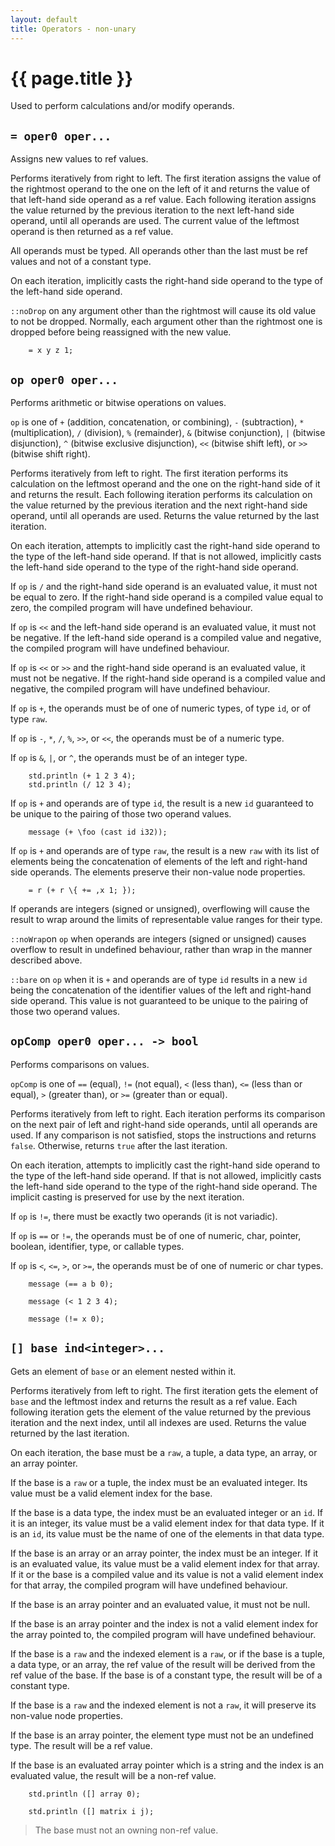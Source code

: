 ```yaml
---
layout: default
title: Operators - non-unary
---
```

# {{ page.title }}

Used to perform calculations and/or modify operands.

## `= oper0 oper...`

Assigns new values to ref values.

Performs iteratively from right to left. The first iteration assigns the value of the rightmost operand to the one on the left of it and returns the value of that left-hand side operand as a ref value. Each following iteration assigns the value returned by the previous iteration to the next left-hand side operand, until all operands are used. The current value of the leftmost operand is then returned as a ref value.

All operands must be typed. All operands other than the last must be ref values and not of a constant type.

On each iteration, implicitly casts the right-hand side operand to the type of the left-hand side operand.

`::noDrop` on any argument other than the rightmost will cause its old value to not be dropped. Normally, each argument other than the rightmost one is dropped before being reassigned with the new value.

```
    = x y z 1;
```

## `op oper0 oper...`

Performs arithmetic or bitwise operations on values.

`op` is one of `+` (addition, concatenation, or combining), `-` (subtraction), `*` (multiplication), `/` (division), `%` (remainder), `&` (bitwise conjunction), `|` (bitwise disjunction), `^` (bitwise exclusive disjunction), `<<` (bitwise shift left), or `>>` (bitwise shift right).

Performs iteratively from left to right. The first iteration performs its calculation on the leftmost operand and the one on the right-hand side of it and returns the result. Each following iteration performs its calculation on the value returned by the previous iteration and the next right-hand side operand, until all operands are used. Returns the value returned by the last iteration.

On each iteration, attempts to implicitly cast the right-hand side operand to the type of the left-hand side operand. If that is not allowed, implicitly casts the left-hand side operand to the type of the right-hand side operand.

If `op` is `/` and the right-hand side operand is an evaluated value, it must not be equal to zero. If the right-hand side operand is a compiled value equal to zero, the compiled program will have undefined behaviour.

If `op` is `<<` and the left-hand side operand is an evaluated value, it must not be negative. If the left-hand side operand is a compiled value and negative, the compiled program will have undefined behaviour.

If `op` is `<<` or `>>` and the right-hand side operand is an evaluated value, it must not be negative. If the right-hand side operand is a compiled value and negative, the compiled program will have undefined behaviour.

If `op` is `+`, the operands must be of one of numeric types, of type `id`, or of type `raw`.

If `op` is `-`, `*`, `/`, `%`, `>>`, or `<<`, the operands must be of a numeric type.

If `op` is `&`, `|`, or `^`, the operands must be of an integer type.

```
    std.println (+ 1 2 3 4);
    std.println (/ 12 3 4);
```

If `op` is `+` and operands are of type `id`, the result is a new `id` guaranteed to be unique to the pairing of those two operand values.

```
    message (+ \foo (cast id i32));
```

If `op` is `+` and operands are of type `raw`, the result is a new `raw` with its list of elements being the concatenation of elements of the left and right-hand side operands. The elements preserve their non-value node properties.

```
    = r (+ r \{ += ,x 1; });
```

If operands are integers (signed or unsigned), overflowing will cause the result to wrap around the limits of representable value ranges for their type.

`::noWrap`on `op` when operands are integers (signed or unsigned) causes overflow to result in undefined behaviour, rather than wrap in the manner described above.

`::bare` on `op` when it is `+` and operands are of type `id` results in a new `id` being the concatenation of the identifier values of the left and right-hand side operand. This value is not guaranteed to be unique to the pairing of those two operand values.

## `opComp oper0 oper... -> bool`

Performs comparisons on values.

`opComp` is one of `==` (equal), `!=` (not equal), `<` (less than), `<=` (less than or equal), `>` (greater than), or `>=` (greater than or equal).

Performs iteratively from left to right. Each iteration performs its comparison on the next pair of left and right-hand side operands, until all operands are used. If any comparison is not satisfied, stops the instructions and returns `false`. Otherwise, returns `true` after the last iteration.

On each iteration, attempts to implicitly cast the right-hand side operand to the type of the left-hand side operand. If that is not allowed, implicitly casts the left-hand side operand to the type of the right-hand side operand. The implicit casting is preserved for use by the next iteration.

If `op` is `!=`, there must be exactly two operands (it is not variadic).

If `op` is `==` or `!=`, the operands must be of one of numeric, char, pointer, boolean, identifier, type, or callable types.

If `op` is `<`, `<=`, `>`, or `>=`, the operands must be of one of numeric or char types.

```
    message (== a b 0);

    message (< 1 2 3 4);

    message (!= x 0);
```

## `[] base ind<integer>...`

Gets an element of `base` or an element nested within it.

Performs iteratively from left to right. The first iteration gets the element of `base` and the leftmost index and returns the result as a ref value. Each following iteration gets the element of the value returned by the previous iteration and the next index, until all indexes are used. Returns the value returned by the last iteration.

On each iteration, the base must be a `raw`, a tuple, a data type, an array, or an array pointer.

If the base is a `raw` or a tuple, the index must be an evaluated integer. Its value must be a valid element index for the base.

If the base is a data type, the index must be an evaluated integer or an `id`. If it is an integer, its value must be a valid element index for that data type. If it is an `id`, its value must be the name of one of the elements in that data type.

If the base is an array or an array pointer, the index must be an integer. If it is an evaluated value, its value must be a valid element index for that array. If it or the base is a compiled value and its value is not a valid element index for that array, the compiled program will have undefined behaviour.

If the base is an array pointer and an evaluated value, it must not be null.

If the base is an array pointer and the index is not a valid element index for the array pointed to, the compiled program will have undefined behaviour.

If the base is a `raw` and the indexed element is a `raw`, or if the base is a tuple, a data type, or an array, the ref value of the result will be derived from the ref value of the base. If the base is of a constant type, the result will be of a constant type.

If the base is a `raw` and the indexed element is not a `raw`, it will preserve its non-value node properties.

If the base is an array pointer, the element type must not be an undefined type. The result will be a ref value.

If the base is an evaluated array pointer which is a string and the index is an evaluated value, the result will be a non-ref value.

```
    std.println ([] array 0);

    std.println ([] matrix i j);
```

> The base must not an owning non-ref value.
